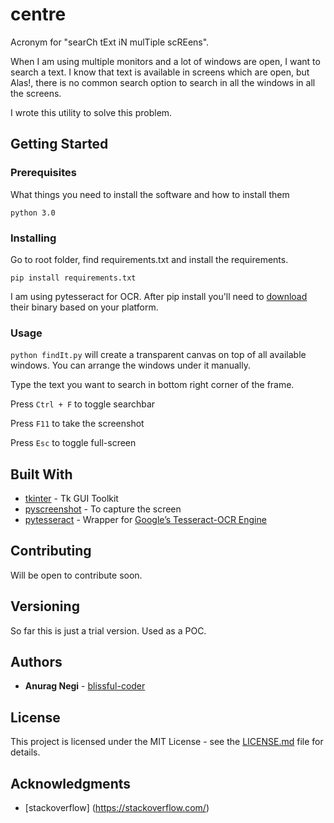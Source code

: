 # centre
Acronym for  "searCh tExt iN mulTiple scREens". 

When I am using multiple monitors and a lot of windows are open, I want to search a text. I know that text is available in screens which are open, but Alas!, there is no common search option to search in all the windows in all the screens.

I wrote this utility to solve this problem.

## Getting Started



### Prerequisites

What things you need to install the software and how to install them

```
python 3.0 
```

### Installing

Go to root folder, find requirements.txt and install the requirements.

```
pip install requirements.txt
```

I am using pytesseract for OCR. After pip install you'll need to [download](https://tesseract-ocr.github.io/tessdoc/Home.html) their binary based on your platform.

### Usage

`python findIt.py` will create a transparent canvas on top of all available windows. You can arrange the windows under it manually.

Type the text you want to search in bottom right corner of the frame.

Press `Ctrl + F` to toggle searchbar

Press `F11` to take the screenshot

Press `Esc` to toggle full-screen


## Built With

* [tkinter](https://docs.python.org/3/library/tkinter.html) - Tk GUI Toolkit
* [pyscreenshot](https://pypi.org/project/pyscreenshot/) - To capture the screen
* [pytesseract](https://pypi.org/project/pytesseract/) - Wrapper for [Google’s Tesseract-OCR Engine](https://github.com/tesseract-ocr/tesseract)

## Contributing

Will be open to contribute soon.

## Versioning

So far this is just a trial version. Used as a POC.

## Authors

* **Anurag Negi** -  [blissful-coder](https://github.com/blissful-coder)


## License

This project is licensed under the MIT License - see the [LICENSE.md](LICENSE.md) file for details.

## Acknowledgments

* [stackoverflow] (https://stackoverflow.com/)
